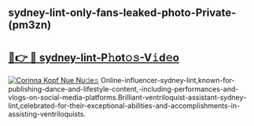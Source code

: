 ## sydney-lint-only-fans​-leaked-photo​-Private-(pm3zn)


# <h2><a href="https://mediaupload.pro?title=sydney-lint&ref=git">🔗👉 🔴 sydney-lint-P𝚑ot𝚘𝚜-V𝚒d𝚎o</a></h2>

[![Corinna Kopf Nue Nu𝚍e𝚜](https://i.imgur.com/0qMVB7G.gif)](https://mediaupload.pro?title=sydney-lint&ref=git)
Online-influencer-sydney-lint,known-for-publishing-dance-and-lifestyle-content,-including-performances-and-vlogs-on-social-media-platforms.Brilliant-ventriloquist-assistant-sydney-lint,celebrated-for-their-exceptional-abilities-and-accomplishments-in-assisting-ventriloquists.  